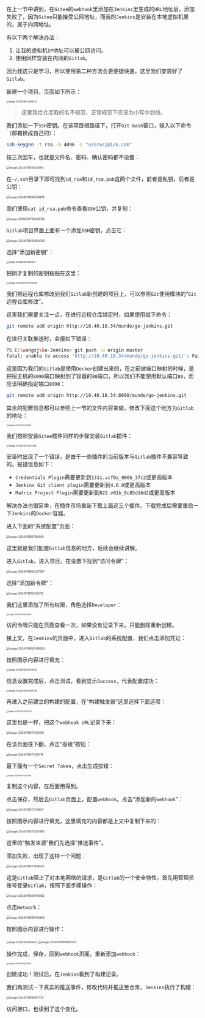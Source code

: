 在上一节中讲到，在`Gitee`的`webhook`里添加在`Jenkins`里生成的`URL`地址后，添加失败了，因为`Gitee`只能接受公网地址，而我的`Jenkins`是安装在本地虚拟机里的，属于内网地址。

有以下两个解决办法：

1. 让我的虚拟机`IP`地址可以被公网访问。
2. 使用同样安装在内网的`Gitlab`。

因为我这只是学习，所以使用第二种方法会更便捷快速。这里我们安装好了`Gitlab`。

新建一个项目，页面如下所示：

<img src="image/image-20240116143946314.png" alt="image-20240116143946314" style="zoom:40%;" />

> 这里我给仓库取的名不规范，正常规范下应该为小写中划线。

我们添加一下`SSH`密钥。在该项目根路径下，打开`Git bash`窗口，输入以下命令（邮箱换成自己的）：

```bash
ssh-keygen -t rsa -b 4096 -C "userwsj@126.com"
```

按三次回车，也就是文件名、密码、确认密码都不设置：

<img src="image/image-20240116145136914.png" alt="image-20240116145136914" style="zoom:50%;" />

在`~/.ssh`目录下即可找到`id_rsa`和`id_rsa.pub`这两个文件，前者是私钥，后者是公钥：

<img src="image/image-20240116145259979.png" alt="image-20240116145259979" style="zoom:50%;" />

我们使用`cat id_rsa.pub`命令查看`SSH`公钥，并复制：

<img src="image/image-20250307152305152.png" alt="image-20250307152305152" style="zoom:50%;" />

`Gitlab`项目界面上面有一个添加`SSH`密钥，点击它：

<img src="image/image-20240116145553040.png" alt="image-20240116145553040" style="zoom:50%;" />

选择“添加新密钥”：

<img src="image/image-20240116145611013.png" alt="image-20240116145611013" style="zoom:40%;" />

把刚才复制的密钥粘贴在这里：

<img src="image/image-20250307152550576.png" alt="image-20250307152550576" style="zoom:40%;" />

我们把远程仓库修改到我们`Gitlab`新创建的项目上，可以参照`Git`使用模块的“`Git`远程仓库修改”。

这里我们需要关注一点，在进行远程仓库绑定时，如果使用如下命令：

```bash
git remote add origin http://10.40.18.34/mundo/go-jenkins.git
```

在进行关联推送时，会报如下错误：

```bash
PS C:\wangsj\Go-Jenkins> git push -u origin master
fatal: unable to access 'http://10.40.18.34/mundo/go-jenkins.git/': Failed to connect to 10.40.18.34 port 80: Connection refused
```

这是因为我们的`Gitlab`是使用`Docker`创建出来的，在之前做端口映射的时候，是把宿主机的`8090`端口映射到了容器的`80`端口，所以我们不能使用默认端口`80`，而应该明确指定端口`8090`：

```bash
git remote add origin http://10.40.18.34:8090/mundo/go-jenkins.git
```

其余的配置信息都可以参照上一节的文件内容来做。修改下面这个地方为`Gitlab`的地址：

<img src="image/image-20240116153755967.png" alt="image-20240116153755967" style="zoom:33%;" />



我们按照安装`Gitee`插件同样的步骤安装`Gitlab`插件：

<img src="image/image-20240116155351768.png" alt="image-20240116155351768" style="zoom:40%;" />

安装时出现了一个错误，是由于一些插件的当前版本与`Gitlab`插件不兼容导致的。报错信息如下：

- `Credentials Plugin`需要更新到`1311.vcf0a_900b_37c2`或更高版本
- `Jenkins Git client plugin`需要更新到`4.6.0`或更高版本
- `Matrix Project Plugin`需要更新到`822.v01b_8c85d16d2`或更高版本

解决办法也很简单，在插件市场重新下载上面这三个插件。下载完成后需要重启一下`Jenkins`的`Docker`容器。

进入下面的“系统配置”页面：

<img src="image/image-20240116161158408.png" alt="image-20240116161158408" style="zoom:50%;" />

这里就是我们配置`Gitlab`信息的地方，后续会继续讲解。

进入`Gitlab`，进入项目，在设置下找到“访问令牌”：

<img src="image/image-20240116162227337.png" alt="image-20240116162227337" style="zoom:50%;" />

选择“添加新令牌”：

<img src="image/image-20240116162255118.png" alt="image-20240116162255118" style="zoom:50%;" />

我们这里添加了所有权限，角色选择`Developer`：

<img src="image/image-20240116162343812.png" alt="image-20240116162343812" style="zoom:33%;" />

访问令牌只能在页面查看一次，如果没有记录下来，只能删除重新创建。

接上文，在`Jenkins`的页面中，进入`Gitlab`的系统配置，我们点击添加凭证：

<img src="image/image-20240116162448293.png" alt="image-20240116162448293" style="zoom:50%;" />

按照图示内容进行填充：

<img src="image/image-20240116162554452.png" alt="image-20240116162554452" style="zoom:40%;" />

信息设置完成后，点击测试，看到显示`Success`，代表配置成功：

<img src="image/image-20240116162838798.png" alt="image-20240116162838798" style="zoom:40%;" />

再进入之前建立的构建的配置，在“构建触发器”这里选择下面这项：

<img src="image/image-20240116172302293.png" alt="image-20240116172302293" style="zoom:33%;" />

这里也是一样，把这个`webhook URL`记录下来：

<img src="image/image-20240116172555010.png" alt="image-20240116172555010" style="zoom:50%;" />

在该页面往下翻，点击“高级”按钮：

<img src="image/image-20240116173139718.png" alt="image-20240116173139718" style="zoom:50%;" />

最下面有一个`Secret Token`，点击生成按钮：

<img src="image/image-20240116173215949.png" alt="image-20240116173215949" style="zoom:33%;" />

复制这个内容，在后面用得到。

点击保存，然后去`Gitlab`页面上，配置`webhook`。点击“添加新的`webhook`”：

<img src="image/image-20240116172718887.png" alt="image-20240116172718887" style="zoom:50%;" />

按照图示内容进行填充，这里填充的内容都是上文中复制下来的：

<img src="image/image-20240116173333493.png" alt="image-20240116173333493" style="zoom:50%;" />

这里的“触发来源”我们先选择“推送事件”。

添加失败，出现了这样一个问题：

<img src="image/image-20240116173816934.png" alt="image-20240116173816934" style="zoom:50%;" />

这是`Gitlab`阻止了对本地网络的请求，是`Gitlab`的一个安全特性。首先用管理员账号登录`Gitlab`，按照下面步骤操作：

<img src="image/image-20240116180708342.png" alt="image-20240116180708342" style="zoom:50%;" />

点击`Network`：

<img src="image/image-20240116180740829.png" alt="image-20240116180740829" style="zoom:50%;" />

按照图示内容进行操作：

<img src="image/image-20240116180819629.png" alt="image-20240116180819629" style="zoom:40%;" />

<img src="image/image-20240116180858273.png" alt="image-20240116180858273" style="zoom:50%;" />

操作完成，保存，回到`webhook`页面，重新添加`webhook`：

<img src="image/image-20240116181221406.png" alt="image-20240116181221406" style="zoom:33%;" />

创建成功！测试后，在`Jenkins`看到了构建记录。

我们再测试一下真实的推送事件，修改代码并推送至仓库，`Jenkins`执行了构建：

<img src="image/image-20240116194911730.png" alt="image-20240116194911730" style="zoom:50%;" />

访问接口，也读到了这个变化。